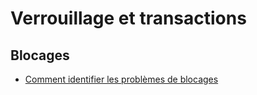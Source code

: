 # Verrouillage et transactions

## Blocages

- [Comment identifier les problèmes de blocages](./blocages.md)